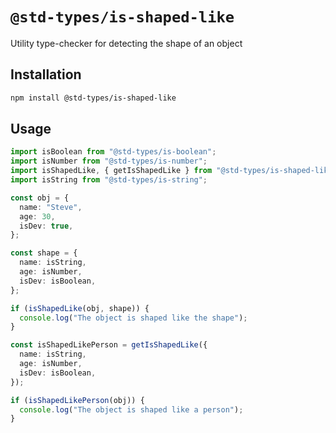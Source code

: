 # `@std-types/is-shaped-like`

Utility type-checker for detecting the shape of an object

## Installation

```sh
npm install @std-types/is-shaped-like
```

## Usage

```ts
import isBoolean from "@std-types/is-boolean";
import isNumber from "@std-types/is-number";
import isShapedLike, { getIsShapedLike } from "@std-types/is-shaped-like";
import isString from "@std-types/is-string";

const obj = {
  name: "Steve",
  age: 30,
  isDev: true,
};

const shape = {
  name: isString,
  age: isNumber,
  isDev: isBoolean,
};

if (isShapedLike(obj, shape)) {
  console.log("The object is shaped like the shape");
}

const isShapedLikePerson = getIsShapedLike({
  name: isString,
  age: isNumber,
  isDev: isBoolean,
});

if (isShapedLikePerson(obj)) {
  console.log("The object is shaped like a person");
}
```

